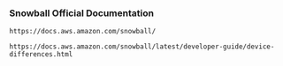 ### Snowball Official Documentation
```
https://docs.aws.amazon.com/snowball/
```
```
https://docs.aws.amazon.com/snowball/latest/developer-guide/device-differences.html
```